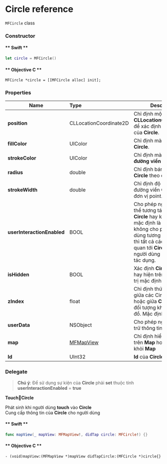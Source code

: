 # Circle reference

`MFCircle` class

### Constructor

<!-- tabs:start -->

#### ** Swift **

```swift 
let circle = MFCircle()
```

#### ** Objective C **

```objc 
MFCircle *circle = [[MFCircle alloc] init];
```

<!-- tabs:end -->

### Properties

| Name                       | Type                   | Description                                                                                                             |
|----------------------------|:-----------------------|-------------------------------------------------------------------------------------------------------------------------|
| **position**               | CLLocationCoordinate2D | Chỉ định một **CLLocationCoordinate2D** để xác định vị trí ban đầu của **Circle**.                                      |
| **fillColor**              | UIColor                | Chỉ định màu sắc của **Circle**.                                                                                        |
| **strokeColor**            | UIColor                | Chỉ định màu sắc của **đường viền Circle**.                                                                             |
| **radius**                 | double                 | Chỉ định bán kính của **Circle** theo đơn vị mét.                                                                       |
| **strokeWidth**            | double                 | Chỉ định độ lớn của đường viền **Circle** theo đơn vị point.                                                            |
| **userInteractionEnabled** | BOOL                   | Cho phép người dùng có thể tương tác được với **Circle** hay không. Giá trị mặc định là **true**. Khi không cho phép người dùng tương tác với **Circle** thì tất cả các sự kiện liên quan tới **Circle** từ phía người dùng sẽ không có tác dụng.                                                                             |
| **isHidden**               | BOOL                   | Xác định **Circle** có thể ẩn hay hiện trên bản đồ. Giá trị mặc định là **true**.                                       |
| **zIndex**                 | float                  | Chỉ định thứ tự hiển thị giữa các Circle với nhau hoặc giữa **Circle** với các đối tượng khác trên bản đồ. Mặc định là **0** |
| **userData**               | NSObject               | Cho phép người dùng lưu trữ thông tin trên **Circle**.                                                                  |
| **map**                    | [MFMapView](/reference/map?id=MFMapView) | Chỉ định hiển thị **Circle** trên **Map** hoặc xoá **Circle** khỏi **Map**                            |
| **Id**                     | UInt32                 | **Id** của **Circle** **{get}**.                                                                                        |


### Delegate

  > **Chú ý**: Để sử dụng sự kiện của **Circle** phải **set** thuộc tính **userInteractionEnabled** = **true**
  
  **TouchCircle**

  Phát sinh khi người dùng **touch** vào **Circle**
  </br>Cung cấp thông tin của **Circle** cho người dùng

  <!-- tabs:start -->

  #### ** Swift **

  ```swift
  func mapView(_ mapView: MFMapView!, didTap circle: MFCircle!) {}
  ```

  #### ** Objective C **

  ```objc 
  - (void)mapView:(MFMapView *)mapView didTapCircle:(MFCircle *)circle{}
  ```

  <!-- tabs:end -->